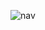 ![nav](https://user-images.githubusercontent.com/114237174/220287103-d68eb4a5-037a-41a5-897f-e74800cb5e7e.png)

